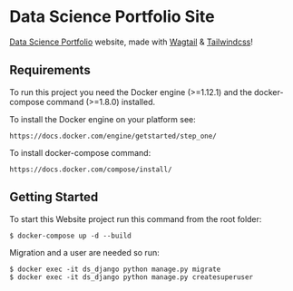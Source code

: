 # Data Science Portfolio Site

[Data Science Portfolio][1] website, made with [Wagtail][2] & [Tailwindcss][3]!
## Requirements

To run this project you need the Docker engine (>=1.12.1) and the docker-compose command (>=1.8.0) installed.

To install the Docker engine on your platform see:

    https://docs.docker.com/engine/getstarted/step_one/

To install docker-compose command:

    https://docs.docker.com/compose/install/


## Getting Started

To start this Website project run this command from the root folder:

    $ docker-compose up -d --build

Migration and a user are needed so run:

    $ docker exec -it ds_django python manage.py migrate
    $ docker exec -it ds_django python manage.py createsuperuser


[1]: https://google.come/ "Data Science Portfolio"
[2]: https://wagtail.io/ "Wagtail"
[3]: https://tailwindcss.com/ "Taildwindcss"
